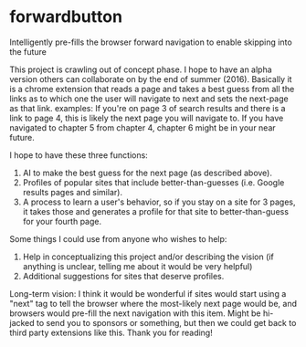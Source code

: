 # forwardbutton
Intelligently pre-fills the browser forward navigation to enable skipping into the future


This project is crawling out of concept phase. I hope to have an alpha version others can collaborate on by the end of summer (2016). 
Basically it is a chrome extension that reads a page and takes a best guess from all the links as to which one the user will navigate to next and sets the next-page as that link. 
examples: 
  If you're on page 3 of search results and there is a link to page 4, this is likely the next page you will navigate to.
  If you have navigated to chapter 5 from chapter 4, chapter 6 might be in your near future.
  
I hope to have these three functions:
1. AI to make the best guess for the next page (as described above).
2. Profiles of popular sites that include better-than-guesses (i.e. Google results pages and similar).
3. A process to learn a user's behavior, so if you stay on a site for 3 pages, it takes those and generates a profile for that site to better-than-guess for your fourth page.

Some things I could use from anyone who wishes to help:
1. Help in conceptualizing this project and/or describing the vision (if anything is unclear, telling me about it would be very helpful)
2. Additional suggestions for sites that deserve profiles.

Long-term vision: I think it would be wonderful if sites would start using a "next" tag to tell the browser where the most-likely next page would be, and browsers would pre-fill the next navigation with this item. Might be hi-jacked to send you to sponsors or something, but then we could get back to third party extensions like this.
Thank you for reading!
